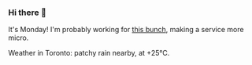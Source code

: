 ### Hi there :wave:

It's Monday! I'm probably working for [this bunch](https://github.com/kohofinancial), making a service more micro.

Weather in Toronto: patchy rain nearby, at +25°C.
